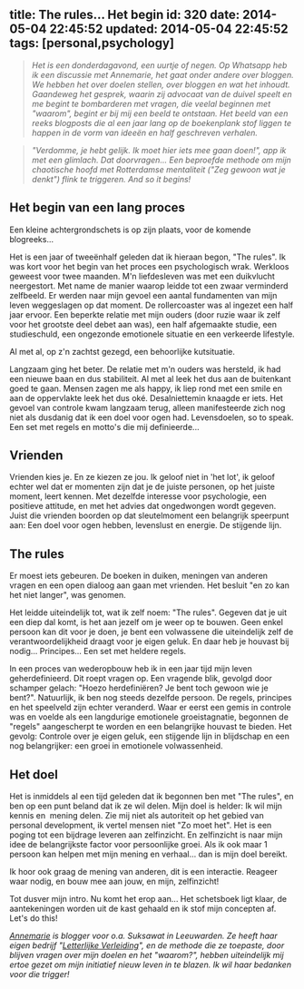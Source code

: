 title: The rules... Het begin
id: 320
date: 2014-05-04 22:45:52
updated: 2014-05-04 22:45:52
tags: [personal,psychology]
---
> _Het is een donderdagavond, een uurtje of negen. Op Whatsapp heb ik een discussie met Annemarie, het gaat onder andere over bloggen. We hebben het over doelen stellen, over bloggen en wat het inhoudt. Gaandeweg het gesprek, waarin zij advocaat van de duivel speelt en me begint te bombarderen met vragen, die veelal beginnen met "waarom", begint er bij mij een beeld te ontstaan. Het beeld van een reeks blogposts die al een jaar lang op de boekenplank stof liggen te happen in de vorm van ideeën en half geschreven verhalen._

> _"Verdomme, je hebt gelijk. Ik moet hier iets mee gaan doen!", app ik met een glimlach. Dat doorvragen... Een beproefde methode om mijn chaotische hoofd met Rotterdamse mentaliteit ("Zeg gewoon wat je denkt") flink te triggeren. And so it begins!_

<!--more-->

## Het begin van een lang proces

Een kleine achtergrondschets is op zijn plaats, voor de komende blogreeks...

Het is een jaar of tweeënhalf geleden dat ik hieraan begon, "The rules". Ik was kort voor het begin van het proces een psychologisch wrak. Werkloos geweest voor twee maanden. M'n liefdesleven was met een duikvlucht neergestort. Met name de manier waarop leidde tot een zwaar verminderd zelfbeeld. Er werden naar mijn gevoel een aantal fundamenten van mijn leven weggeslagen op dat moment. De rollercoaster was al ingezet een half jaar ervoor. Een beperkte relatie met mijn ouders (door ruzie waar ik zelf voor het grootste deel debet aan was), een half afgemaakte studie, een studieschuld, een ongezonde emotionele situatie en een verkeerde lifestyle.

Al met al, op z'n zachtst gezegd, een behoorlijke kutsituatie.

Langzaam ging het beter. De relatie met m'n ouders was hersteld, ik had een nieuwe baan en dus stabiliteit. Al met al leek het dus aan de buitenkant goed te gaan. Mensen zagen me als happy, ik liep rond met een smile en aan de oppervlakte leek het dus oké. Desalniettemin knaagde er iets. Het gevoel van controle kwam langzaam terug, alleen manifesteerde zich nog niet als dusdanig dat ik een doel voor ogen had. Levensdoelen, so to speak. Een set met regels en motto's die mij definieerde...

## Vrienden

Vrienden kies je. En ze kiezen ze jou. Ik geloof niet in 'het lot', ik geloof echter wel dat er momenten zijn dat je de juiste personen, op het juiste moment, leert kennen. Met dezelfde interesse voor psychologie, een positieve attitude, en met het advies dat ongedwongen wordt gegeven. Juist die vrienden boorden op dat sleutelmoment een belangrijk speerpunt aan: Een doel voor ogen hebben, levenslust en energie. De stijgende lijn.

## The rules

Er moest iets gebeuren. De boeken in duiken, meningen van anderen vragen en een open dialoog aan gaan met vrienden. Het besluit "en zo kan het niet langer", was genomen.

Het leidde uiteindelijk tot, wat ik zelf noem: "The rules". Gegeven dat je uit een diep dal komt, is het aan jezelf om je weer op te bouwen. Geen enkel persoon kan dit voor je doen, je bent een volwassene die uiteindelijk zelf de verantwoordelijkheid draagt voor je eigen geluk. En daar heb je houvast bij nodig... Principes... Een set met heldere regels.

In een proces van wederopbouw heb ik in een jaar tijd mijn leven geherdefinieerd. Dit roept vragen op. Een vragende blik, gevolgd door schamper gelach: "Hoezo herdefiniëren? Je bent toch gewoon wie je bent?". Natuurlijk, ik ben nog steeds dezelfde persoon. De regels, principes en het speelveld zijn echter veranderd. Waar er eerst een gemis in controle was en voelde als een langdurige emotionele groeistagnatie, begonnen de "regels" aangescherpt te worden en een belangrijke houvast te bieden. Het gevolg: Controle over je eigen geluk, een stijgende lijn in blijdschap en een nog belangrijker: een groei in emotionele volwassenheid.

## Het doel

Het is inmiddels al een tijd geleden dat ik begonnen ben met "The rules", en ben op een punt beland dat ik ze wil delen. Mijn doel is helder: Ik wil mijn kennis en  mening delen. Zie mij niet als autoriteit op het gebied van personal development, ik vertel mensen niet "Zo moet het". Het is een poging tot een bijdrage leveren aan zelfinzicht. En zelfinzicht is naar mijn idee de belangrijkste factor voor persoonlijke groei. Als ik ook maar 1 persoon kan helpen met mijn mening en verhaal... dan is mijn doel bereikt.

Ik hoor ook graag de mening van anderen, dit is een interactie. Reageer waar nodig, en bouw mee aan jouw, en mijn, zelfinzicht!

Tot dusver mijn intro. Nu komt het erop aan... Het schetsboek ligt klaar, de aantekeningen worden uit de kast gehaald en ik stof mijn concepten af. Let's do this!

_[Annemarie](https://twitter.com/AnnemarieLindeb "Annemarie Lindeboom on Twitter") is blogger voor o.a. Suksawat in Leeuwarden. Ze heeft haar eigen bedrijf "[Letterlijke Verleiding](http://letterlijkeverleiding.wordpress.com/ "Letterlijke verleiding")", en de methode die ze toepaste, door blijven vragen over mijn doelen en het "waarom?", hebben uiteindelijk mij ertoe gezet om mijn initiatief nieuw leven in te blazen. Ik wil haar bedanken voor die trigger!_
